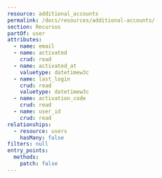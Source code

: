 ```yaml
---
resource: additional_accounts
permalink: /docs/resources/additional-accounts/
section: Recursos
partOf: user
attributes:
  - name: email
  - name: activated
    crud: read
  - name: activated_at
    valuetype: datetimew3c
  - name: last_login
    crud: read
    valuetype: datetimew3c
  - name: activation_code
    crud: read
  - name: user_id
    crud: read
relationships:
  - resource: users
    hasMany: false
filters: null
entry_points:
  methods:
    patch: false
---
```

